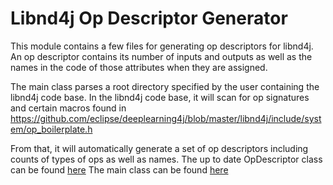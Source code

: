 # Libnd4j Op Descriptor Generator

This module contains a few files for generating op descriptors for libnd4j.
An op descriptor contains its number of inputs and outputs as well as the names
in the code of those attributes when they are assigned.

The main class parses a root directory specified by the user containing the libnd4j code base.
In the libnd4j code base, it will scan for op signatures and certain macros found in https://github.com/eclipse/deeplearning4j/blob/master/libnd4j/include/system/op_boilerplate.h

From that, it will automatically generate a set of op descriptors including counts of types of ops as well as names.
The up to date OpDescriptor class can be found [here](src/main/java/org/nd4j/descriptor/OpDescriptor.java)
The main class can be found [here](src/main/java/org/nd4j/descriptor/ParseGen.java)




